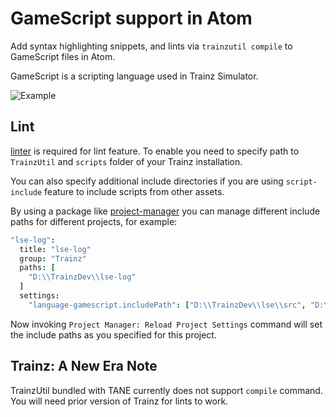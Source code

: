 # GameScript support in Atom

Add syntax highlighting snippets, and lints via `trainzutil compile` to GameScript files in Atom.

GameScript is a scripting language used in Trainz Simulator.

![Example](http://i.imgur.com/ydkQAwx.png)

## Lint

[linter](https://atom.io/package/linter) is required for lint feature.
To enable you need to specify path to `TrainzUtil` and `scripts` folder of your
Trainz installation.

You can also specify additional include directories if you are using `script-include`
feature to include scripts from other assets.

By using a package like [project-manager](https://atom.io/packages/project-manager)
you can manage different include paths for different projects, for example:
```coffeescript
"lse-log":
  title: "lse-log"
  group: "Trainz"
  paths: [
    "D:\\TrainzDev\\lse-log"
  ]
  settings:
    "language-gamescript.includePath": ["D:\\TrainzDev\\lse\\src", "D:\\TrainzDev\\lse-test\\src"]
```
Now invoking `Project Manager: Reload Project Settings` command will set the include paths
as you specified for this project.

## Trainz: A New Era Note

TrainzUtil bundled with TANE currently does not support `compile` command. You will need
prior version of Trainz for lints to work.
